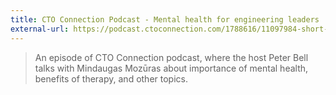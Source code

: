 ```yaml
---
title: CTO Connection Podcast - Mental health for engineering leaders
external-url: https://podcast.ctoconnection.com/1788616/11097984-short-byte-mindaugas-mozuras-mental-health-for-engineering-leaders
---
```


> An episode of CTO Connection podcast, where the host Peter Bell talks with Mindaugas Mozūras about importance of mental health, benefits of therapy, and other topics.
